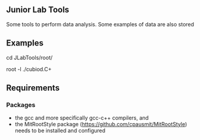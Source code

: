 ## Junior Lab Tools

Some tools to perform data analysis. Some examples of data are also stored

## Examples

  cd JLabTools/root/
  
  root -l ./cubiod.C+

## Requirements

### Packages

* the gcc and more specifically gcc-c++ compilers, and
* the MitRootStyle package (https://github.com/cpausmit/MitRootStyle) needs to be installed and configured

